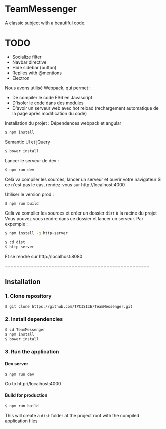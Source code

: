 # TeamMessenger
A classic subject with a beautiful code.

# TODO
- Socialize filter
- Navbar directive
- Hide sidebar (button)
- Replies with @mentions
- Electron

Nous avons utilisé Webpack, qui permet :
- De compiler le code ES6 en Javascript
- D'isoler le code dans des modules
- D'avoir un serveur web avec hot reload (rechargement automatique de la page après modification du code)

Installation du projet :
Dépendences webpack et angular
``` bash
$ npm install
```

Semantic UI et jQuery
``` bash
$ bower install
```

Lancer le serveur de dev :
``` bash
$ npm run dev
```
Celà va compiler les sources, lancer un serveur et ouvrir votre navigateur
Si ce n'est pas le cas, rendez-vous sur http://localhost:4000

Utiliser le version prod :
``` bash
$ npm run build
```
Celà va compiler les sources et créer un dossier `dist` à la racine du projet
Vous pouvez vous rendre dans ce dossier et lancer un serveur. Par expemple :
``` bash
$ npm install -g http-server

$ cd dist
$ http-server
```
Et se rendre sur http://localhost:8080




==================================================

## Installation
### 1. Clone repository
```bash
$ git clone https://github.com/TPCISIIE/TeamMessenger.git
```

### 2. Install dependencies
```bash
$ cd TeamMessenger
$ npm install
$ bower install
```

### 3. Run the application
#### Dev server
```bash
$ npm run dev
```
Go to http://localhost:4000

#### Build for production
```bash
$ npm run build
```
This will create a `dist` folder at the project root with the compiled application files
